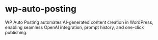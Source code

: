 # wp-auto-posting
WP Auto Posting automates AI-generated content creation in WordPress, enabling seamless OpenAI integration, prompt history, and one-click publishing.
